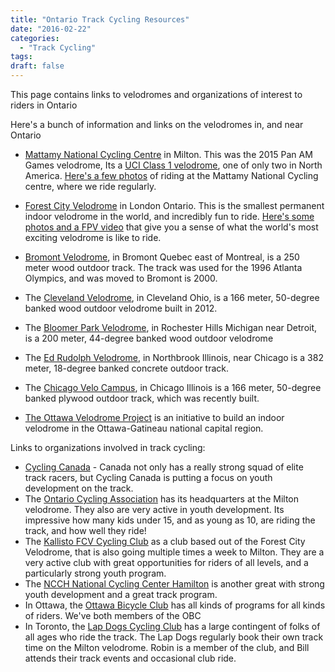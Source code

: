 ```yaml
---
title: "Ontario Track Cycling Resources"
date: "2016-02-22"
categories:
  - "Track Cycling"
tags:
draft: false
---
```


This page contains links to velodromes and organizations of interest to riders in Ontario
<!--more-->

Here's a bunch of information and links on the velodromes in, and near Ontario

* [Mattamy National Cycling Centre](http://www.mattamynationalcyclingcentre.ca/) in Milton. This was the 2015 Pan AM Games velodrome, Its a [UCI Class 1 velodrome](http://www.uci.ch/track/news/article/what-you-should-know-about-velodromes/), one of only two in North America. [Here's a few photos](https://www.flickr.com/photos/billbourne/albums/72157662123757372) of riding at the Mattamy National Cycling centre, where we ride regularly.
* [Forest City Velodrome](https://www.forestcityvelodrome.ca/) in London Ontario. This is the smallest permanent indoor velodrome in the world, and incredibly fun to ride. [Here's some photos and a FPV video](https://www.flickr.com/photos/billbourne/albums/72157659949577833) that give you a sense of what the world's most exciting velodrome is like to ride.
* [Bromont Velodrome](http://centrenationalbromont.com/velodrome/), in Bromont Quebec east of Montreal, is a 250 meter wood outdoor track. The track was used for the 1996 Atlanta Olympics, and was moved to Bromont is 2000.
* The [Cleveland Velodrome](http://clevelandvelodrome.org/), in Cleveland Ohio, is a 166 meter, 50-degree banked wood outdoor velodrome built in 2012.
* The [Bloomer Park Velodrome](http://www.ivbp.org/), in Rochester Hills Michigan near Detroit, is a 200 meter, 44-degree banked wood outdoor velodrome
* The [Ed Rudolph Velodrome](http://www.northbrookcyclecommittee.org/abouterv/), in Northbrook Illinois, near Chicago is a 382 meter, 18-degree banked concrete outdoor track.
* The [Chicago Velo Campus](http://www.chicagovelocampus.com/), in Chicago Illinois is a 166 meter, 50-degree banked plywood outdoor track, which was recently built.

 * [The Ottawa Velodrome Project](https://ottawavelodrome.wordpress.com/) is an initiative to build an indoor velodrome in the Ottawa-Gatineau national capital region.

 Links to organizations involved in track cycling:

 * [Cycling Canada](http://www.cyclingcanada.ca/sport/track/) - Canada not only has a really strong squad of elite track racers, but Cycling Canada is putting a focus on youth development on the track. 
 * The [Ontario Cycling Association](http://www.ontariocycling.org/sports/track/) has its headquarters at the Milton velodrome. They also are very active in youth development. Its impressive how many kids under 15, and as young as 10, are riding the track, and how well they ride!
 * The [Kallisto FCV Cycling Club](http://kallistocyclingteam.weebly.com/) as a club based out of the Forest City Velodrome, that is also going multiple times a week to Milton. They are a very active club with great opportunities for riders of all levels, and a particularly strong youth program.
 * The [NCCH National Cycling Center Hamilton](http://ncch.ca/) is another great with strong youth development and a great track program.
 * In Ottawa, the [Ottawa Bicycle Club](http://www.ottawabicycleclub.ca/) has all kinds of programs for all kinds of riders. We've both members of the OBC
 * In Toronto, the [Lap Dogs Cycling Club](http://www.lapdogs.ca/) has a large contingent of folks of all ages who ride the track. The Lap Dogs regularly book their own track time on the Milton velodrome. Robin is a member of the club, and Bill attends their track events and occasional club ride.

